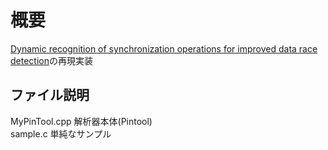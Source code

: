# 概要
[Dynamic recognition of synchronization operations for improved data race detection](https://dl.acm.org/doi/10.1145/1390630.1390649)の再現実装

## ファイル説明
MyPinTool.cpp 解析器本体(Pintool)  
sample.c 単純なサンプル